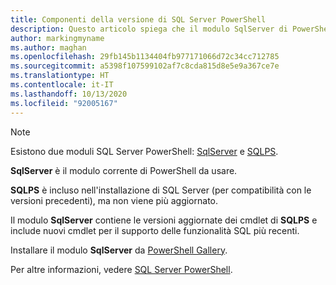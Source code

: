 ```yaml
---
title: Componenti della versione di SQL Server PowerShell
description: Questo articolo spiega che il modulo SqlServer di PowerShell è il set di comandi corrente di SQL Server PowerShell.
author: markingmyname
ms.author: maghan
ms.openlocfilehash: 29fb145b1134404fb977171066d72c34cc712785
ms.sourcegitcommit: a5398f107599102af7c8cda815d8e5e9a367ce7e
ms.translationtype: HT
ms.contentlocale: it-IT
ms.lasthandoff: 10/13/2020
ms.locfileid: "92005167"
---
```

> [!NOTE]
> Esistono due moduli SQL Server PowerShell: [SqlServer](https://docs.microsoft.com/powershell/module/sqlserver) e [SQLPS](https://docs.microsoft.com/powershell/module/sqlps).
>
> **SqlServer** è il modulo corrente di PowerShell da usare.
>
> **SQLPS** è incluso nell'installazione di SQL Server (per compatibilità con le versioni precedenti), ma non viene più aggiornato.
>
> Il modulo **SqlServer** contiene le versioni aggiornate dei cmdlet di **SQLPS** e include nuovi cmdlet per il supporto delle funzionalità SQL più recenti.
>
> Installare il modulo **SqlServer** da [PowerShell Gallery](https://www.powershellgallery.com/packages/SqlServer).
>
> Per altre informazioni, vedere [SQL Server PowerShell](../powershell/sql-server-powershell.md).